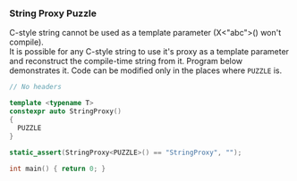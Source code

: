 ### String Proxy Puzzle

C-style string cannot be used as a template parameter (X<"abc">() won't compile).
</br>It is possible for any C-style string to use it's proxy as a template parameter and reconstruct the compile-time string from it.
Program below demonstrates it. Code can be modified only in the places where `PUZZLE` is.

```C++
// No headers

template <typename T> 
constexpr auto StringProxy()
{
  PUZZLE 
}

static_assert(StringProxy<PUZZLE>() == "StringProxy", "");
                                                           
int main() { return 0; }
```
